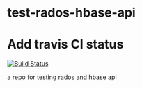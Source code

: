# test-rados-hbase-api

# Add travis CI status 
[![Build Status](https://travis-ci.org/victoryang/test-rados-hbase-api.svg?branch=master)](https://travis-ci.org/victoryang/test-rados-hbase-api)

a repo for testing rados and hbase api
